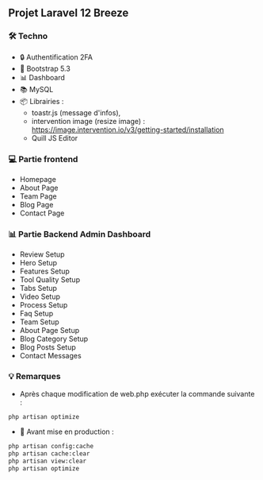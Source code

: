 ## Projet Laravel 12 Breeze 

### 🛠 Techno
- 🔒 Authentification 2FA
- 📄 Bootstrap 5.3
- 📊 Dashboard
- 📚 MySQL
- 📦 Librairies :
  - toastr.js (message d'infos),
  - intervention image (resize image) : https://image.intervention.io/v3/getting-started/installation
  - Quill JS Editor


### 💻 Partie frontend 
- Homepage
- About Page
- Team Page
- Blog Page
- Contact Page

### 📊 Partie Backend Admin Dashboard
- Review Setup
- Hero Setup
- Features Setup
- Tool Quality Setup
- Tabs Setup
- Video Setup
- Process Setup
- Faq Setup
- Team Setup
- About Page Setup
- Blog Category Setup
- Blog Posts Setup
- Contact Messages


### 💡 Remarques
- Après chaque modification de web.php exécuter la commande suivante :

```bash
php artisan optimize
```

- 🚀 Avant mise en production : 

```bash
php artisan config:cache
php artisan cache:clear
php artisan view:clear
php artisan optimize
```
